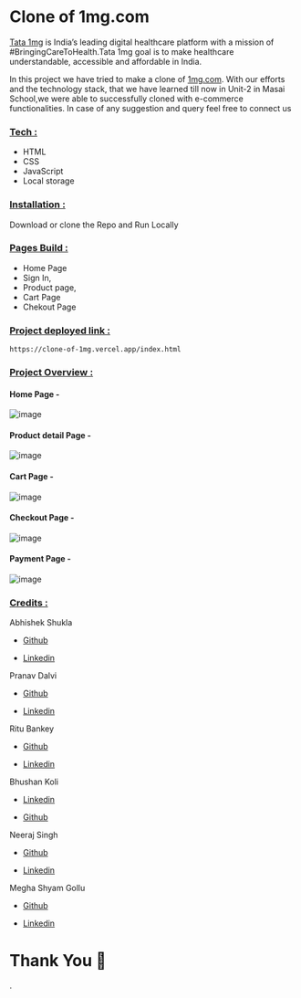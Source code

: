 
# **Clone of 1mg.com**



<a href="https://www.1mg.com/" target="_blank">Tata 1mg</a> is India’s leading digital healthcare platform with a mission of #BringingCareToHealth.Tata 1mg  goal is to make healthcare understandable, accessible and affordable in India.

In this project we have tried to make a clone of <a href="https://www.1mg.com/" target="_blank">1mg.com</a>.
With our efforts and the technology stack, that we have learned till now in Unit-2 in Masai School,we were able to successfully cloned with e-commerce functionalities.
In case of any suggestion and query feel free to connect us

<div style='page-break-after: always'></div>

### <u>Tech :</u>

- HTML
- CSS
- JavaScript
- Local storage

<div style='page-break-after: always'></div>

### <u>Installation :</u>

Download or clone the Repo and Run Locally

<div style='page-break-after: always'></div>

### <u>Pages Build :</u>

- Home Page
- Sign In, 
- Product page, 
- Cart Page 
- Chekout Page

<div style='page-break-after: always'></div>


<div style='page-break-after: always'></div>

### <u>Project deployed link :</u>
```
https://clone-of-1mg.vercel.app/index.html

```
### <u>Project Overview :</u>

#### Home Page -
![image](https://user-images.githubusercontent.com/95949460/158538943-9b4bfb0c-bddb-4d56-bf3c-11e82bff68d3.png)
#### Product detail Page -
![image](https://user-images.githubusercontent.com/95949460/158539785-b0583ff2-224a-442c-a755-7569e4215750.png)
#### Cart Page -
![image](https://user-images.githubusercontent.com/95949460/158539962-d0b4ba53-fc7b-40b7-b5cc-0d6d143851e9.png)
#### Checkout Page -
![image](https://user-images.githubusercontent.com/95949460/158540177-a7aadf7e-646f-450c-bebc-2c64ceaf8c14.png)
#### Payment Page -
![image](https://user-images.githubusercontent.com/95949460/158540353-f4c09fa4-635b-47ce-9159-d0b7de7623da.png)






<div style='page-break-after: always'></div>

### <u>Credits :</u>

Abhishek Shukla

- <a href="https://github.com/shuklabhisekh" target="_blank">Github</a>

- <a href="https://www.linkedin.com/in/shuklabhisekh/" target="_blank">Linkedin</a>

Pranav Dalvi

- <a href="https://github.com/PranavDalvi9" target="_blank">Github</a>

- <a href="https://www.linkedin.com/in/pranavsanjaydalvi/" target="_blank">Linkedin</a>

Ritu Bankey

- <a href="https://github.com/Ritu1011" target="_blank">Github</a>

- <a href="https://www.linkedin.com/in/ritu-bankey-857160211/" target="_blank">Linkedin</a>

Bhushan Koli

- <a href="https://www.linkedin.com/in/bhushan-koli-3aabb41a8/" target="_blank">Linkedin</a>

- <a href="https://github.com/Bhushankoli28" target="_blank">Github</a>

Neeraj Singh

- <a href="https://github.com/NeerajSingh007" target="_blank">Github</a>

- <a href="https://www.linkedin.com/in/neeraj-singh-751235166/" target="_blank">Linkedin</a>

Megha Shyam Gollu

- <a href="https://github.com/meghashyamgollu" target="_blank">Github</a>

- <a href="https://www.linkedin.com/in/megha-shyam-gollu/" target="_blank">Linkedin</a>



# Thank You :sparkling_heart:
.


